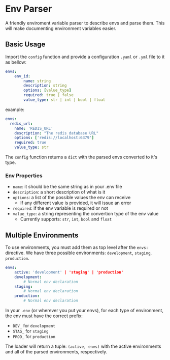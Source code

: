 # Env Parser

A friendly enviroment variable parser to describe envs and parse them. This will make documenting environment variables easier.

## Basic Usage

Import the `config` function and provide a configuration `.yaml` or `.yml` file to it as bellow:

```yaml
envs:
    env_id:
        name: string
        description: string
        options: [value_type]
        required: true | false
        value_type: str | int | bool | float
```

example:

```yaml
envs:
  redis_url:
    name: 'REDIS_URL'
    description: "The redis database URL"
    options: ['redis://localhost:6379']
    required: true
    value_type: str
```

The `config` function returns a `dict` with the parsed envs converted to it's type.

### Env Properties

- `name`: it should be the same string as in your .env file
- `description`: a short description of what is it
- `options`: a list of the possible values the env can receive
    - If any different value is provided, it will issue an error
- `required`: if the env variable is required or not
- `value_type`: a string representing the convertion type of the env value
    - Currently supports: `str`, `int`, `bool` and `float`

## Multiple Environments

To use environments, you must add them as top level after the `envs:` directive. We have three possible environments: `development`, `staging`, `production`.

```yaml
envs:
    active: 'development' | 'staging' | 'production' 
    development:
        # Normal env declaration
    staging:
        # Normal env declaration
    production:
        # Normal env declaration
```

In your `.env` (or wherever you put your envs), for each type of environment, the env must have the correct prefix:

- `DEV_` for `development`
- `STAG_` for `staging`
- `PROD_` for `production`

The loader will return a tuple: `(active, envs)` with the active environments and all of the parsed environments, respectively.
